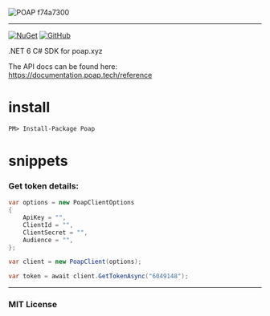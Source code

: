 
![POAP f74a7300](https://user-images.githubusercontent.com/3955285/206902603-88ef3166-122e-4453-aee0-fd9ea492955a.svg)


---
[![NuGet](https://img.shields.io/nuget/v/Poap)](https://www.nuget.org/packages/Poap/) 
[![GitHub](https://img.shields.io/github/license/ninjastacktech/poap-xyz-net)](https://github.com/ninjastacktech/poap-xyz-net/blob/master/LICENSE)

.NET 6 C# SDK for poap.xyz

The API docs can be found here: https://documentation.poap.tech/reference

# install
```xml
PM> Install-Package Poap
```
# snippets

### Get token details:
```C#
var options = new PoapClientOptions
{
    ApiKey = "",
    ClientId = "",
    ClientSecret = "",
    Audience = "",
};

var client = new PoapClient(options);

var token = await client.GetTokenAsync("6049148");

```


---

### MIT License


